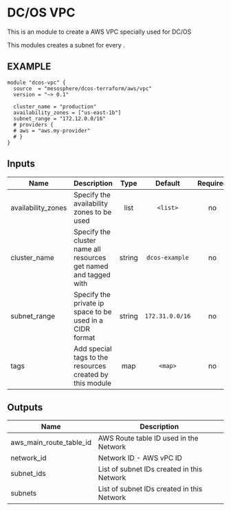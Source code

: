 DC/OS VPC
===========
This is an module to create a AWS VPC specially used for DC/OS

This modules creates a subnet for every .

EXAMPLE
-------
```hcl
module "dcos-vpc" {
  source  = "mesosphere/dcos-terraform/aws/vpc"
  version = "~> 0.1"

  cluster_name = "production"
  availability_zones = ["us-east-1b"]
  subnet_range = "172.12.0.0/16"
  # providers {
  # aws = "aws.my-provider"
  # }
}
```


## Inputs

| Name | Description | Type | Default | Required |
|------|-------------|:----:|:-----:|:-----:|
| availability_zones | Specify the availability zones to be used | list | `<list>` | no |
| cluster_name | Specify the cluster name all resources get named and tagged with | string | `dcos-example` | no |
| subnet_range | Specify the private ip space to be used in a CIDR format | string | `172.31.0.0/16` | no |
| tags | Add special tags to the resources created by this module | map | `<map>` | no |

## Outputs

| Name | Description |
|------|-------------|
| aws_main_route_table_id | AWS Route table ID used in the Network |
| network_id | Network ID - AWS vPC ID |
| subnet_ids | List of subnet IDs created in this Network |
| subnets | List of subnet IDs created in this Network |

